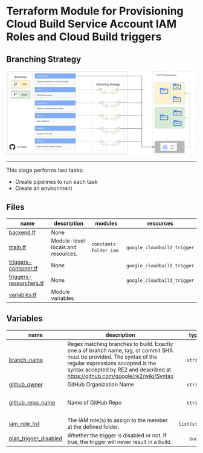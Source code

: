 # Terraform Module for Provisioning Cloud Build Service Account IAM Roles and Cloud Build triggers

## Branching Strategy
![](../../../docs/branch-strategy.png)

---

This stage performs two tasks:
- Create pipelines to run each task
- Create an environment

<!-- TFDOC OPTS files:1 show_extra:1 -->
<!-- BEGIN TFDOC -->

## Files

| name | description | modules | resources |
|---|---|---|---|
| [backend.tf](./backend.tf) | None |  |  |
| [main.tf](./main.tf) | Module-level locals and resources. | <code>constants</code> · <code>folder_iam</code> | <code>google_cloudbuild_trigger</code> |
| [triggers-container.tf](./triggers-container.tf) | None |  | <code>google_cloudbuild_trigger</code> |
| [triggers-researchers.tf](./triggers-researchers.tf) | None |  | <code>google_cloudbuild_trigger</code> |
| [variables.tf](./variables.tf) | Module variables. |  |  |

## Variables

| name | description | type | required | default | producer |
|---|---|:---:|:---:|:---:|:---:|
| [branch_name](variables.tf#L20) | Regex matching branches to build. Exactly one a of branch name, tag, or commit SHA must be provided. The syntax of the regular expressions accepted is the syntax accepted by RE2 and described at https://github.com/google/re2/wiki/Syntax | <code>string</code> |  | <code>&#34;&#94;main&#36;&#34;</code> |  |
| [github_owner](variables.tf#L2) | GitHub Organization Name | <code>string</code> |  | <code>&#34;pitt-it&#34;</code> |  |
| [github_repo_name](variables.tf#L8) | Name of GitHub Repo | <code>string</code> |  | <code>&#34;terraform-google-burwood-sde-prod&#34;</code> |  |
| [iam_role_list](variables.tf#L26) | The IAM role(s) to assign to the member at the defined folder. | <code>list&#40;string&#41;</code> |  | <code title="&#91;&#10;  &#34;roles&#47;bigquery.dataOwner&#34;,&#10;  &#34;roles&#47;cloudbuild.builds.builder&#34;,&#10;  &#34;roles&#47;composer.environmentAndStorageObjectAdmin&#34;,&#10;  &#34;roles&#47;compute.instanceAdmin.v1&#34;,&#10;  &#34;roles&#47;compute.networkAdmin&#34;,&#10;  &#34;roles&#47;iam.serviceAccountAdmin&#34;,&#10;  &#34;roles&#47;iam.serviceAccountUser&#34;,&#10;  &#34;roles&#47;pubsub.admin&#34;,&#10;  &#34;roles&#47;resourcemanager.projectCreator&#34;,&#10;  &#34;roles&#47;resourcemanager.projectIamAdmin&#34;,&#10;  &#34;roles&#47;serviceusage.serviceUsageConsumer&#34;,&#10;  &#34;roles&#47;storage.admin&#34;,&#10;  &#34;roles&#47;resourcemanager.folderCreator&#34;&#10;&#93;">&#91;&#8230;&#93;</code> |  |
| [plan_trigger_disabled](variables.tf#L14) | Whether the trigger is disabled or not. If true, the trigger will never result in a build. | <code>bool</code> |  | <code>false</code> |  |

<!-- END TFDOC -->
<!-- 
The purpose of this directory is to apply defined IAM roles to a Cloud Build Service Account at the folder level.

## General Usage

1. From a best practice approach a new branch should generally be created from the `master` or `main` branch when working on new features or updates.
    1. Run `git checkout -b <BRANCH_NAME>`
1. Change into the desired directory that needs to have infrastructure code updated.
1. Edit either the `main.tf`, `variables.tf`, or `terraform.tfvars` file, depending on what needs to be updated.
1. If there are variables which are needed but not present in the `.tfvars` file those can be added and updated as needed.
1. In order to limit any auto-approved changes being made to your infrastructure there are two options.
    1. If you want to merge back into master you can edit out any `apply` steps within the Cloud Build YAML file that this pipeline is associated to so that only an `init` and `plan` are ran to show what the potential Terraform changes will do.
    1. If you are working out of a feature branch you can create a new Cloud Build trigger to monitor the feature branch, create a new Cloud Build YAML with only an `init` and `plan` step, then verify that the `plan` output is good to proceed forward with.
1. Save your files, `git add <files>`, `git commit -m "<MESSAGE>"`, `git push`.
1. If you were working out of a feature branch you can merge back into `master`.
    1. `git checkout <master or main>`, `git merge <FEATURE_BRANCH> --no-ff`
1. A manual pipeline run may need to be started after a merge is done if no edits have been done on the `included_files` after the merge. These are generally the `.tfvars` files which are monitored for changes to start the pipeline.

Below is an example of how to update the `.tfvars` file in order to update IAM roles for the Cloud Build Service account.

```diff
iam_role_list = [
  "roles/bigquery.dataOwner",
  "roles/cloudbuild.builds.builder",
  "roles/composer.environmentAndStorageObjectAdmin",
  "roles/compute.instanceAdmin.v1",
  "roles/compute.networkAdmin",
  "roles/iam.serviceAccountAdmin",
  "roles/iam.serviceAccountUser",
  "roles/pubsub.admin",
  "roles/resourcemanager.projectCreator",
  "roles/resourcemanager.projectIamAdmin",
  "roles/serviceusage.serviceUsageConsumer",
+ "roles/storage.admin",
+ "roles/pubsub.viewer"
]
``` -->
